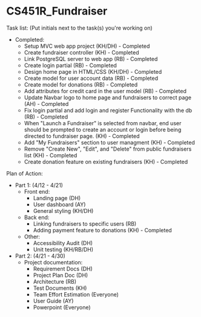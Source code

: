 # CS451R_Fundraiser

Task list: (Put initials next to the task(s) you're working on)
- Completed:
   - Setup MVC web app project (KH/DH) - Completed
   - Create fundraiser controller (KH) - Completed
   - Link PostgreSQL server to web app (RB) - Completed
   - Create login partial (RB) - Completed
   - Design home page in HTML/CSS (KH/DH) - Completed
   - Create model for user account data (RB) - Completed
   - Create model for donations (RB) - Completed
   - Add attributes for credit card in the user model (RB) - Completed
   - Update Navbar logo to home page and fundraisers to correct page (AH) - Completed
   - Fix login partial and add login and register Functionality with the db (RB) - Completed
   - When "Launch a Fundraiser" is selected from navbar, end user should be prompted to create an account or login before being directed to fundraiser page. (KH) - Completed
   - Add "My Fundraisers" section to user managment (KH) - Completed
   - Remove "Create New", "Edit", and "Delete" from public fundraisers list (KH) - Completed
   - Create donation feature on existing fundraisers (KH) - Completed


Plan of Action:
- Part 1: (4/12 - 4/21)
   - Front end:
      - Landing page (DH)
      - User dashboard (AY)
      - General styling (KH/DH)
   - Back end:
      - Linking fundraisers to specific users (RB)
      - Adding payment feature to donations (KH) - Completed
   - Other:
      - Accessibility Audit (DH)
      - Unit testing (KH/RB/DH)
- Part 2: (4/21 - 4/30)
   - Project documentation:
      - Requirement Docs (DH)
      - Project Plan Doc (DH)
      - Architecture (RB)
      - Test Documents (KH)
      - Team Effort Estimation (Everyone)
      - User Guide (AY)
      - Powerpoint (Everyone)
